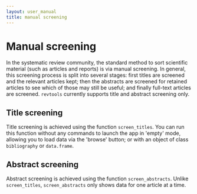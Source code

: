```yaml
---
layout: user_manual
title: manual screening
---
```

<head>
  <!-- Global site tag (gtag.js) - Google Analytics -->
  <script async src="https://www.googletagmanager.com/gtag/js?id=UA-121833450-2"></script>
  <script>
    window.dataLayer = window.dataLayer || [];
    function gtag(){dataLayer.push(arguments);}
    gtag('js', new Date());

    gtag('config', 'UA-121833450-2');
  </script>
</head>

# Manual screening
In the systematic review community, the standard method to sort scientific material (such as articles and reports) is via manual screening. In general, this screening process is split into several stages: first titles are screened and the relevant articles kept; then the abstracts are screened for retained articles to see which of those may still be useful; and finally full-text articles are screened. <code>revtools</code> currently supports title and abstract screening only.

## Title screening
Title screening is achieved using the function <code>screen_titles</code>. You can run this function without any commands to launch the app in 'empty' mode, allowing you to load data via the 'browse' button; or with an object of class <code>bibliography</code> or <code>data.frame</code>.

## Abstract screening
Abstract screening is achieved using the function <code>screen_abstracts</code>. Unlike <code>screen_titles</code>, <code>screen_abstracts</code> only shows data for one article at a time.